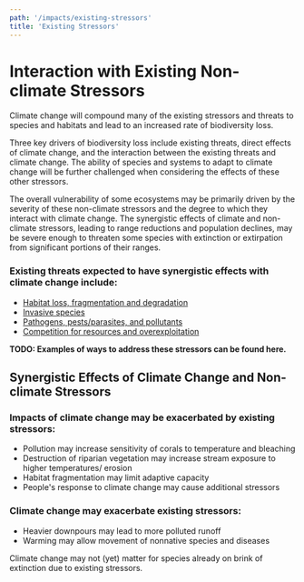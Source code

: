 ```yaml
---
path: '/impacts/existing-stressors'
title: 'Existing Stressors'
---
```


# Interaction with Existing Non-climate Stressors

Climate change will compound many of the existing stressors and threats to species and habitats and lead to an increased rate of biodiversity loss.

Three key drivers of biodiversity loss include existing threats, direct effects of climate change, and the interaction between the existing threats and climate change. The ability of species and systems to adapt to climate change will be further challenged when considering the effects of these other stressors.

The overall vulnerability of some ecosystems may be primarily driven by the severity of these non-climate stressors and the degree to which they interact with climate change. The synergistic effects of climate and non-climate stressors, leading to range reductions and population declines, may be severe enough to threaten some species with extinction or extirpation from significant portions of their ranges.

### Existing threats expected to have synergistic effects with climate change include:

- [Habitat loss, fragmentation and degradation](/impacts/existing-stressors/habitat-loss)
- [Invasive species](/impacts/existing-stressors/invasives)
- [Pathogens, pests/parasites, and pollutants](/impacts/existing-stressors/pathogens)
- [Competition for resources and overexploitation](/impacts/existing-stressors/competition)

**TODO: Examples of ways to address these stressors can be found here.**

## Synergistic Effects of Climate Change and Non-climate Stressors

### Impacts of climate change may be exacerbated by existing stressors:

- Pollution may increase sensitivity of corals to temperature and bleaching
- Destruction of riparian vegetation may increase stream exposure to higher temperatures/ erosion
- Habitat fragmentation may limit adaptive capacity
- People's response to climate change may cause additional stressors

### Climate change may exacerbate existing stressors:

- Heavier downpours may lead to more polluted runoff
- Warming may allow movement of nonnative species and diseases

Climate change may not (yet) matter for species already on brink of extinction due to existing stressors.
